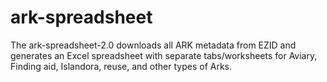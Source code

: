 # ark-spreadsheet
The ark-spreadsheet-2.0 downloads all ARK metadata from EZID and generates an Excel spreadsheet with separate tabs/worksheets for Aviary, Finding aid, Islandora, reuse, and other types of Arks.

